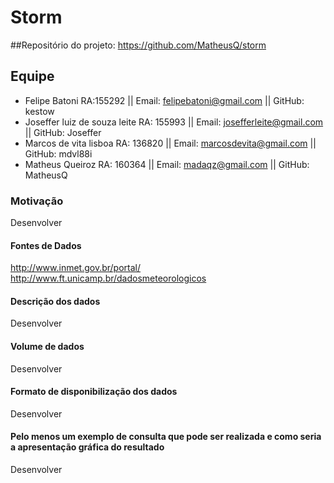 # Storm
##Repositório do projeto: <https://github.com/MatheusQ/storm>
## Equipe
- Felipe Batoni RA:155292 || Email: felipebatoni@gmail.com || GitHub: kestow
- Joseffer luiz de souza leite RA: 155993 || Email: josefferleite@gmail.com || GitHub: Joseffer
- Marcos de vita lisboa RA: 136820 || Email: marcosdevita@gmail.com || GitHub: mdvl88i
- Matheus Queiroz RA: 160364 || Email: madaqz@gmail.com || GitHub: MatheusQ

### Motivação
  Desenvolver

#### Fontes de Dados
<http://www.inmet.gov.br/portal/>
<http://www.ft.unicamp.br/dadosmeteorologicos>

#### Descrição dos dados
  Desenvolver
  
#### Volume de dados
  Desenvolver
  
#### Formato de disponibilização dos dados
  Desenvolver
  
#### Pelo menos um exemplo de consulta que pode ser realizada e como seria a apresentação gráfica do resultado
  Desenvolver

